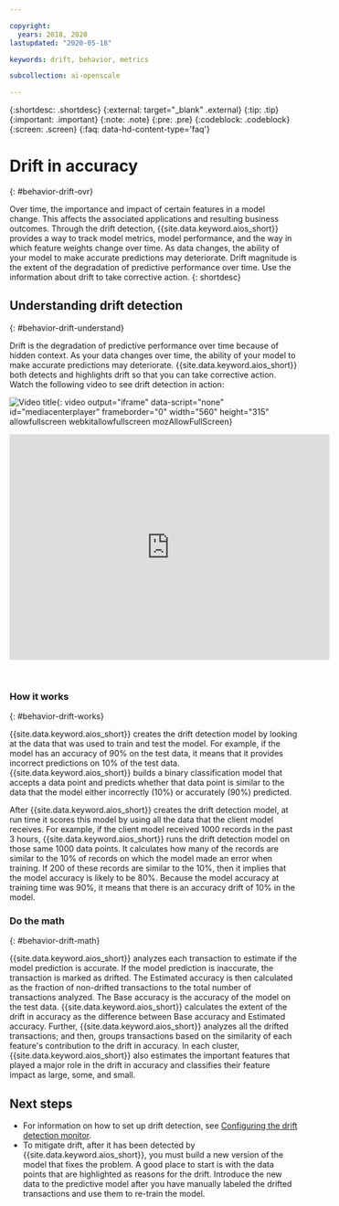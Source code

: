 ```yaml
---

copyright:
  years: 2018, 2020
lastupdated: "2020-05-18"

keywords: drift, behavior, metrics

subcollection: ai-openscale

---
```


{:shortdesc: .shortdesc}
{:external: target="_blank" .external}
{:tip: .tip}
{:important: .important}
{:note: .note}
{:pre: .pre}
{:codeblock: .codeblock}
{:screen: .screen}
{:faq: data-hd-content-type='faq'}

# Drift in accuracy
{: #behavior-drift-ovr}

Over time, the importance and impact of certain features in a model change. This affects the associated applications and resulting business outcomes. Through the drift detection, {{site.data.keyword.aios_short}} provides a way to track model metrics, model performance, and the way in which feature weights change over time. As data changes, the ability of your model to make accurate predictions may deteriorate. Drift magnitude is the extent of the degradation of predictive performance over time. Use the information about drift to take corrective action.
{: shortdesc}

## Understanding drift detection
{: #behavior-drift-understand}

Drift is the degradation of predictive performance over time because of hidden context. As your data changes over time, the ability of your model to make accurate predictions may deteriorate. {{site.data.keyword.aios_short}} both detects and highlights drift so that you can take corrective action. Watch the following video to see drift detection in action:

![Video title](https://www.kaltura.com/p/1773841/sp/177384100/embedIframeJs/uiconf_id/27941801/partner_id/1773841?iframeembed=true&entry_id=<video-ID>){: video output="iframe" data-script="none" id="mediacenterplayer" frameborder="0" width="560" height="315" allowfullscreen webkitallowfullscreen mozAllowFullScreen}

<p>
  <div class="embed-responsive embed-responsive-16by9">

<iframe class="embed-responsive-item" id="WOS-ibm-drift-vid" title="Watch {{site.data.keyword.aios_short}} detect and mitigate drift" type="text/html" src="https://cdnapisec.kaltura.com/p/1773841/sp/177384100/embedIframeJs/uiconf_id/27941801/partner_id/1773841?iframeembed=true&playerId=ibm-dynid-1_playercontainer&entry_id=1_8tp11bp7&flashvars[streamerType]=auto" width="560" height="395" allowfullscreen webkitallowfullscreen mozAllowFullScreen allow="autoplay *; fullscreen *; encrypted-media *" frameborder="0"></iframe>

  </div>
</p>
<p>&nbsp;</p>


### How it works
{: #behavior-drift-works}

{{site.data.keyword.aios_short}} creates the drift detection model by looking at the data that was used to train and test the model. For example, if the model has an accuracy of 90% on the test data, it means that it provides incorrect predictions on 10% of the test data.  {{site.data.keyword.aios_short}} builds a binary classification model that accepts a data point and predicts whether that data point is similar to the data that the model either incorrectly (10%) or accurately (90%) predicted.  
 
After {{site.data.keyword.aios_short}} creates the drift detection model, at run time it scores this model by using all the data that the client model receives. For example, if the client model received 1000 records in the past 3 hours, {{site.data.keyword.aios_short}} runs the drift detection model on those same 1000 data points. It calculates how many of the records are similar to the 10% of records on which the model made an error when training. If 200 of these records are similar to the 10%, then it implies that the model accuracy is likely to be 80%. Because the model accuracy at training time was 90%, it means that there is an accuracy drift of 10% in the model.


### Do the math
{: #behavior-drift-math}

{{site.data.keyword.aios_short}} analyzes each transaction to estimate if the model prediction is accurate. If the model prediction is inaccurate, the transaction is marked as drifted. The Estimated accuracy is then calculated as the fraction of non-drifted transactions to the total number of transactions analyzed. The Base accuracy is the accuracy of the model on the test data. {{site.data.keyword.aios_short}} calculates the extent of the drift in accuracy as the difference between Base accuracy and Estimated accuracy. Further, {{site.data.keyword.aios_short}} analyzes all the drifted transactions; and then, groups transactions based on the similarity of each feature's contribution to the drift in accuracy. In each cluster, {{site.data.keyword.aios_short}} also estimates the important features that played a major role in the drift in accuracy and classifies their feature impact as large, some, and small. 



## Next steps

- For information on how to set up drift detection, see [Configuring the drift detection monitor](/docs/ai-openscale?topic=ai-openscale-behavior-drift-config).
- To mitigate drift, after it has been detected by {{site.data.keyword.aios_short}}, you must build a new version of the model that fixes the problem. A good place to start is with the data points that are highlighted as reasons for the drift. Introduce the new data to the predictive model after you have manually labeled the drifted transactions and use them to re-train the model.


